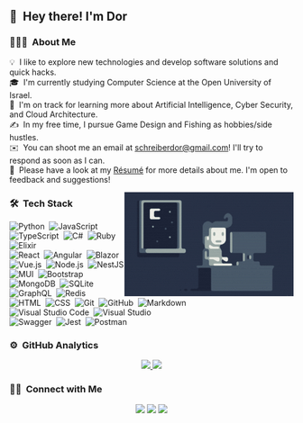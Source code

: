 ## 👋 &nbsp;Hey there! I'm Dor

### 👨🏻‍💻 &nbsp;About Me

💡 &nbsp;I like to explore new technologies and develop software solutions and quick hacks.\
🎓 &nbsp;I'm currently studying Computer Science at the Open University of Israel.\
🌱 &nbsp;I'm on track for learning more about Artificial Intelligence, Cyber Security, and Cloud Architecture.\
✍️ &nbsp;In my free time, I pursue Game Design and Fishing as hobbies/side hustles.\
✉️ &nbsp;You can shoot me an email at schreiberdor@gmail.com! I'll try to respond as soon as I can.\
📄 &nbsp;Please have a look at my [Résumé](https://github.com/dor1202/dor1202/blob/main/DorSchreiber-CV.pdf) for more details about me. I'm open to feedback and suggestions!

<img alt="Night Coding" src="https://raw.githubusercontent.com/AVS1508/AVS1508/master/assets/Night-Coding.gif" align="right"/>

### 🛠 &nbsp;Tech Stack

![Python](https://img.shields.io/badge/-Python-05122A?style=flat&logo=python)&nbsp;
![JavaScript](https://img.shields.io/badge/-JavaScript-05122A?style=flat&logo=javascript)&nbsp;
![TypeScript](https://img.shields.io/badge/-TypeScript-05122A?style=flat&logo=TypeScript&logoColor=296d98)&nbsp;
![C#](https://img.shields.io/badge/-Cs-05122A?style=flat&logo=Csharp&logoColor=32a24f)&nbsp;
![Ruby](https://img.shields.io/badge/-Ruby-05122A?style=flat&logo=Ruby&logoColor=bb0000)&nbsp;
![Elixir](https://img.shields.io/badge/-Elixir-05122A?style=flat&logo=Elixir&logoColor=7407a6)\
![React](https://img.shields.io/badge/-React-05122A?style=flat&logo=react)&nbsp;
![Angular](https://img.shields.io/badge/-Angular-05122A?style=flat&logo=Angular&logoColor=e54444)&nbsp;
![Blazor](https://img.shields.io/badge/-Blazor-05122A?style=flat&logo=Blazor&logoColor=7407a6)&nbsp;
![Vue.js](https://img.shields.io/badge/-Vue.js-05122A?style=flat&logo=Vue.js&logoColor=17a117)&nbsp;
![Node.js](https://img.shields.io/badge/-Node.js-05122A?style=flat&logo=node.js)&nbsp;
![NestJS](https://img.shields.io/badge/-NestJS-05122A?style=flat&logo=NestJS&logoColor=d92525)\
![MUI](https://img.shields.io/badge/-MUI-05122A?style=flat&logo=MUI&logoColor=2c69e2)&nbsp;
![Bootstrap](https://img.shields.io/badge/-Bootstrap-05122A?style=flat&logo=bootstrap&logoColor=563D7C)\
![MongoDB](https://img.shields.io/badge/-MongoDB-05122A?style=flat&logo=MongoDB&logoColor=12ba0f)&nbsp;
![SQLite](https://img.shields.io/badge/-SQLite-05122A?style=flat&logo=SQLite&logoColor=1e9bda)&nbsp;
![GraphQL](https://img.shields.io/badge/-GraphQL-05122A?style=flat&logo=GraphQL&logoColor=e22cda)&nbsp;
![Redis](https://img.shields.io/badge/-Redis-05122A?style=flat&logo=Redis&logoColor=e32c2c)\
![HTML](https://img.shields.io/badge/-HTML-05122A?style=flat&logo=HTML5)&nbsp;
![CSS](https://img.shields.io/badge/-CSS-05122A?style=flat&logo=CSS3&logoColor=1572B6)&nbsp;
![Git](https://img.shields.io/badge/-Git-05122A?style=flat&logo=git)&nbsp;
![GitHub](https://img.shields.io/badge/-GitHub-05122A?style=flat&logo=github)&nbsp;
![Markdown](https://img.shields.io/badge/-Markdown-05122A?style=flat&logo=markdown)\
![Visual Studio Code](https://img.shields.io/badge/-Visual%20Studio%20Code-05122A?style=flat&logo=visual-studio-code&logoColor=007ACC)&nbsp;
![Visual Studio](https://img.shields.io/badge/-Visual%20Studio%20Code-05122A?style=flat&logo=visual-studio-code&logoColor=b316da)\
![Swagger](https://img.shields.io/badge/-Swagger-05122A?style=flat&logo=Swagger)&nbsp;
![Jest](https://img.shields.io/badge/-Jest-05122A?style=flat&logo=Jest&logoColor=921212)&nbsp;
![Postman](https://img.shields.io/badge/-Postman-05122A?style=flat&logo=Postman)

### ⚙️ &nbsp;GitHub Analytics

<p align="center">
<a href="https://github.com/dor1202">
  <img height="180em" src="https://github-readme-stats-eight-theta.vercel.app/api?username=dor1202&show_icons=true&theme=algolia&include_all_commits=true&count_private=true"/>
  <img height="180em" src="https://github-readme-stats-eight-theta.vercel.app/api/top-langs/?username=dor1202&layout=compact&langs_count=8&theme=algolia"/>
</a>
</p>

### 🤝🏻 &nbsp;Connect with Me

<p align="center">
<a href="http://www.linkedin.com/in/dor-schreiber-72b67420b"><img src="https://img.shields.io/badge/-Dor%20Schreiber-0077B5?style=flat&logo=Linkedin&logoColor=white"/></a>
<a href="mailto:schreiberdor@gmail.com"><img src="https://img.shields.io/badge/-schreiberdor@gmail.com-D14836?style=flat&logo=Gmail&logoColor=white"/></a>
<a href="https://www.instagram.com/schreiberdor/"><img src="https://img.shields.io/badge/-@schreiberdor-E4405F?style=flat&logo=Instagram&logoColor=white"/></a>
</p>

<!---
Last Edited on: 12/02/2020

dor1202/dor1202 is a ✨ special ✨ repository because its `README.md` (this file) appears on your GitHub profile.
You can click the Preview link to take a look at your changes.
--->
